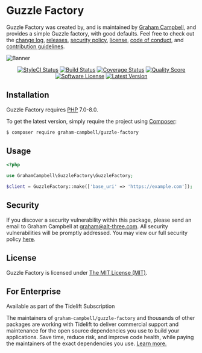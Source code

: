Guzzle Factory
==============

Guzzle Factory was created by, and is maintained by [Graham Campbell](https://github.com/GrahamCampbell), and provides a simple Guzzle factory, with good defaults. Feel free to check out the [change log](CHANGELOG.md), [releases](https://github.com/GrahamCampbell/Guzzle-Factory/releases), [security policy](https://github.com/GrahamCampbell/Guzzle-Factory/security/policy), [license](LICENSE), [code of conduct](.github/CODE_OF_CONDUCT.md), and [contribution guidelines](.github/CONTRIBUTING.md).

![Banner](https://user-images.githubusercontent.com/2829600/71477092-0f3c7780-27e0-11ea-95cb-22c5ff39ab29.png)

<p align="center">
<a href="https://github.styleci.io/repos/88412277"><img src="https://github.styleci.io/repos/88412277/shield" alt="StyleCI Status"></img></a>
<a href="https://github.com/GrahamCampbell/Guzzle-Factory/actions?query=workflow%3ATests"><img src="https://img.shields.io/github/workflow/status/GrahamCampbell/Guzzle-Factory/Tests?style=flat-square" alt="Build Status"></img></a>
<a href="https://scrutinizer-ci.com/g/GrahamCampbell/Guzzle-Factory/code-structure"><img src="https://img.shields.io/scrutinizer/coverage/g/GrahamCampbell/Guzzle-Factory?style=flat-square" alt="Coverage Status"></img></a>
<a href="https://scrutinizer-ci.com/g/GrahamCampbell/Guzzle-Factory"><img src="https://img.shields.io/scrutinizer/g/GrahamCampbell/Guzzle-Factory?style=flat-square" alt="Quality Score"></img></a>
<a href="LICENSE"><img src="https://img.shields.io/badge/license-MIT-brightgreen?style=flat-square" alt="Software License"></img></a>
<a href="https://github.com/GrahamCampbell/Guzzle-Factory/releases"><img src="https://img.shields.io/github/release/GrahamCampbell/Guzzle-Factory?style=flat-square" alt="Latest Version"></img></a>
</p>


## Installation

Guzzle Factory requires [PHP](https://php.net) 7.0-8.0.

To get the latest version, simply require the project using [Composer](https://getcomposer.org):

```bash
$ composer require graham-campbell/guzzle-factory
```


## Usage

```php
<?php

use GrahamCampbell\GuzzleFactory\GuzzleFactory;

$client = GuzzleFactory::make(['base_uri' => 'https://example.com']);
```


## Security

If you discover a security vulnerability within this package, please send an email to Graham Campbell at graham@alt-three.com. All security vulnerabilities will be promptly addressed. You may view our full security policy [here](https://github.com/GrahamCampbell/Guzzle-Factory/security/policy).


## License

Guzzle Factory is licensed under [The MIT License (MIT)](LICENSE).


## For Enterprise

Available as part of the Tidelift Subscription

The maintainers of `graham-campbell/guzzle-factory` and thousands of other packages are working with Tidelift to deliver commercial support and maintenance for the open source dependencies you use to build your applications. Save time, reduce risk, and improve code health, while paying the maintainers of the exact dependencies you use. [Learn more.](https://tidelift.com/subscription/pkg/packagist-graham-campbell-guzzle-factory?utm_source=packagist-graham-campbell-guzzle-factory&utm_medium=referral&utm_campaign=enterprise&utm_term=repo)
